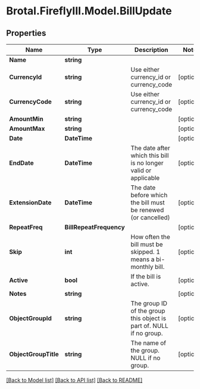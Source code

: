 # Brotal.FireflyIII.Model.BillUpdate

## Properties

Name | Type | Description | Notes
------------ | ------------- | ------------- | -------------
**Name** | **string** |  | 
**CurrencyId** | **string** | Use either currency_id or currency_code | [optional] 
**CurrencyCode** | **string** | Use either currency_id or currency_code | [optional] 
**AmountMin** | **string** |  | [optional] 
**AmountMax** | **string** |  | [optional] 
**Date** | **DateTime** |  | [optional] 
**EndDate** | **DateTime** | The date after which this bill is no longer valid or applicable | [optional] 
**ExtensionDate** | **DateTime** | The date before which the bill must be renewed (or cancelled) | [optional] 
**RepeatFreq** | **BillRepeatFrequency** |  | [optional] 
**Skip** | **int** | How often the bill must be skipped. 1 means a bi-monthly bill. | [optional] 
**Active** | **bool** | If the bill is active. | [optional] 
**Notes** | **string** |  | [optional] 
**ObjectGroupId** | **string** | The group ID of the group this object is part of. NULL if no group. | [optional] 
**ObjectGroupTitle** | **string** | The name of the group. NULL if no group. | [optional] 

[[Back to Model list]](../../README.md#documentation-for-models) [[Back to API list]](../../README.md#documentation-for-api-endpoints) [[Back to README]](../../README.md)

